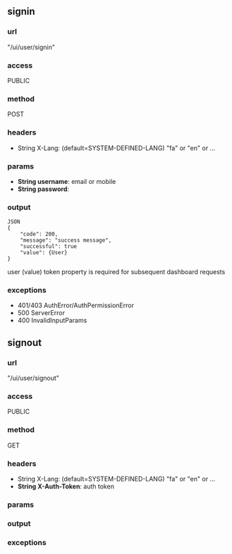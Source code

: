## signin ##
### url ###
"/ui/user/signin"
### access ###
PUBLIC
### method ###
POST
### headers ###
* String X-Lang: (default=SYSTEM-DEFINED-LANG) "fa" or "en" or ...
### params ###
* **String username**: email or mobile
* **String password**:
### output ###
    JSON
    {
        "code": 200,
        "message": "success message",
        "successful": true
        "value": {User}
    }
    
user (value) token property is required for subsequent dashboard requests
### exceptions ###
* 401/403 AuthError/AuthPermissionError
* 500 ServerError
* 400 InvalidInputParams




## signout ##
### url ###
"/ui/user/signout"
### access ###
PUBLIC
### method ###
GET
### headers ###
* String X-Lang: (default=SYSTEM-DEFINED-LANG) "fa" or "en" or ...
* **String X-Auth-Token**: auth token
### params ###

### output ###

### exceptions ###
